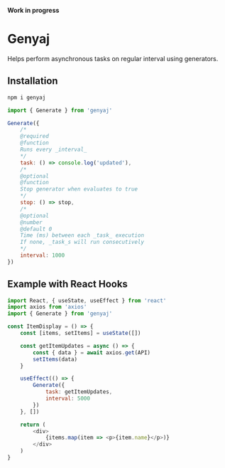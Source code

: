 __Work in progress__

# Genyaj

Helps perform asynchronous tasks on regular interval using generators.

## Installation

```bash
npm i genyaj
```

```javascript
import { Generate } from 'genyaj'

Generate({
    /*
    @required
    @function
    Runs every _interval_
    */
    task: () => console.log('updated'),
    /*
    @optional
    @function
    Stop generator when evaluates to true
    */
    stop: () => stop,
    /*
    @optional
    @number
    @default 0
    Time (ms) between each _task_ execution
    If none, _task_s will run consecutively
    */
    interval: 1000
})
```

## Example with React Hooks

```javascript
import React, { useState, useEffect } from 'react'
import axios from 'axios'
import { Generate } from 'genyaj'

const ItemDisplay = () => {
    const [items, setItems] = useState([])

    const getItemUpdates = async () => {
        const { data } = await axios.get(API)
        setItems(data)
    }

    useEffect(() => {
        Generate({
            task: getItemUpdates,
            interval: 5000
        })
    }, [])

    return (
        <div>
            {items.map(item => <p>{item.name}</p>)}
        </div>
    )
}
```
